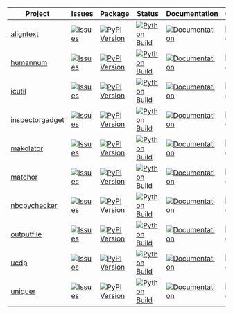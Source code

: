 <!--

# Run './test.sh' to update this file!

MAKO TEMPLATE BEGIN

<%def name="overview()">\
<%
names = [
    'aligntext',
    'icutil',
    'inspectorgadget',
    'makolator',
    'nbcpychecker',
    'ucdp',
    'humannum',
    'matchor',
    'outputfile',
    'uniquer',
]
%>\
|Project|Issues|Package|Status|Documentation|Coverage|Downloads|
|---|---|---|---|---|---|---|
% for name in sorted(names):
| [${name}](https://github.com/nbiotcloud/${name}) | [![Issues](https://img.shields.io/github/issues/nbiotcloud/${name})](https://github.com/nbiotcloud/${name}/issues) | [![PyPI Version](https://badge.fury.io/py/${name}.svg)](https://badge.fury.io/py/${name}) | [![Python Build](https://github.com/nbiotcloud/${name}/actions/workflows/main.yml/badge.svg)](https://github.com/nbiotcloud/${name}/actions/workflows/main.yml) | [![Documentation](https://readthedocs.org/projects/${name}/badge/?version=latest)](https://${name}.readthedocs.io/en/latest/?badge=latest) | [![Coverage Status](https://coveralls.io/repos/github/nbiotcloud/${name}/badge.svg?branch=main)](https://coveralls.io/github/nbiotcloud/${name}?branch=main) | [![Downloads](https://img.shields.io/pypi/dm/${name}.svg?label=pypi%20downloads)](https://pypi.org/project/${name}/)
% endfor
</%def>

MAKO TEMPLATE END -->


<!-- GENERATE INPLACE BEGIN overview()> -->
|Project|Issues|Package|Status|Documentation|Coverage|Downloads|
|---|---|---|---|---|---|---|
| [aligntext](https://github.com/nbiotcloud/aligntext) | [![Issues](https://img.shields.io/github/issues/nbiotcloud/aligntext)](https://github.com/nbiotcloud/aligntext/issues) | [![PyPI Version](https://badge.fury.io/py/aligntext.svg)](https://badge.fury.io/py/aligntext) | [![Python Build](https://github.com/nbiotcloud/aligntext/actions/workflows/main.yml/badge.svg)](https://github.com/nbiotcloud/aligntext/actions/workflows/main.yml) | [![Documentation](https://readthedocs.org/projects/aligntext/badge/?version=latest)](https://aligntext.readthedocs.io/en/latest/?badge=latest) | [![Coverage Status](https://coveralls.io/repos/github/nbiotcloud/aligntext/badge.svg?branch=main)](https://coveralls.io/github/nbiotcloud/aligntext?branch=main) | [![Downloads](https://img.shields.io/pypi/dm/aligntext.svg?label=pypi%20downloads)](https://pypi.org/project/aligntext/)
| [humannum](https://github.com/nbiotcloud/humannum) | [![Issues](https://img.shields.io/github/issues/nbiotcloud/humannum)](https://github.com/nbiotcloud/humannum/issues) | [![PyPI Version](https://badge.fury.io/py/humannum.svg)](https://badge.fury.io/py/humannum) | [![Python Build](https://github.com/nbiotcloud/humannum/actions/workflows/main.yml/badge.svg)](https://github.com/nbiotcloud/humannum/actions/workflows/main.yml) | [![Documentation](https://readthedocs.org/projects/humannum/badge/?version=latest)](https://humannum.readthedocs.io/en/latest/?badge=latest) | [![Coverage Status](https://coveralls.io/repos/github/nbiotcloud/humannum/badge.svg?branch=main)](https://coveralls.io/github/nbiotcloud/humannum?branch=main) | [![Downloads](https://img.shields.io/pypi/dm/humannum.svg?label=pypi%20downloads)](https://pypi.org/project/humannum/)
| [icutil](https://github.com/nbiotcloud/icutil) | [![Issues](https://img.shields.io/github/issues/nbiotcloud/icutil)](https://github.com/nbiotcloud/icutil/issues) | [![PyPI Version](https://badge.fury.io/py/icutil.svg)](https://badge.fury.io/py/icutil) | [![Python Build](https://github.com/nbiotcloud/icutil/actions/workflows/main.yml/badge.svg)](https://github.com/nbiotcloud/icutil/actions/workflows/main.yml) | [![Documentation](https://readthedocs.org/projects/icutil/badge/?version=latest)](https://icutil.readthedocs.io/en/latest/?badge=latest) | [![Coverage Status](https://coveralls.io/repos/github/nbiotcloud/icutil/badge.svg?branch=main)](https://coveralls.io/github/nbiotcloud/icutil?branch=main) | [![Downloads](https://img.shields.io/pypi/dm/icutil.svg?label=pypi%20downloads)](https://pypi.org/project/icutil/)
| [inspectorgadget](https://github.com/nbiotcloud/inspectorgadget) | [![Issues](https://img.shields.io/github/issues/nbiotcloud/inspectorgadget)](https://github.com/nbiotcloud/inspectorgadget/issues) | [![PyPI Version](https://badge.fury.io/py/inspectorgadget.svg)](https://badge.fury.io/py/inspectorgadget) | [![Python Build](https://github.com/nbiotcloud/inspectorgadget/actions/workflows/main.yml/badge.svg)](https://github.com/nbiotcloud/inspectorgadget/actions/workflows/main.yml) | [![Documentation](https://readthedocs.org/projects/inspectorgadget/badge/?version=latest)](https://inspectorgadget.readthedocs.io/en/latest/?badge=latest) | [![Coverage Status](https://coveralls.io/repos/github/nbiotcloud/inspectorgadget/badge.svg?branch=main)](https://coveralls.io/github/nbiotcloud/inspectorgadget?branch=main) | [![Downloads](https://img.shields.io/pypi/dm/inspectorgadget.svg?label=pypi%20downloads)](https://pypi.org/project/inspectorgadget/)
| [makolator](https://github.com/nbiotcloud/makolator) | [![Issues](https://img.shields.io/github/issues/nbiotcloud/makolator)](https://github.com/nbiotcloud/makolator/issues) | [![PyPI Version](https://badge.fury.io/py/makolator.svg)](https://badge.fury.io/py/makolator) | [![Python Build](https://github.com/nbiotcloud/makolator/actions/workflows/main.yml/badge.svg)](https://github.com/nbiotcloud/makolator/actions/workflows/main.yml) | [![Documentation](https://readthedocs.org/projects/makolator/badge/?version=latest)](https://makolator.readthedocs.io/en/latest/?badge=latest) | [![Coverage Status](https://coveralls.io/repos/github/nbiotcloud/makolator/badge.svg?branch=main)](https://coveralls.io/github/nbiotcloud/makolator?branch=main) | [![Downloads](https://img.shields.io/pypi/dm/makolator.svg?label=pypi%20downloads)](https://pypi.org/project/makolator/)
| [matchor](https://github.com/nbiotcloud/matchor) | [![Issues](https://img.shields.io/github/issues/nbiotcloud/matchor)](https://github.com/nbiotcloud/matchor/issues) | [![PyPI Version](https://badge.fury.io/py/matchor.svg)](https://badge.fury.io/py/matchor) | [![Python Build](https://github.com/nbiotcloud/matchor/actions/workflows/main.yml/badge.svg)](https://github.com/nbiotcloud/matchor/actions/workflows/main.yml) | [![Documentation](https://readthedocs.org/projects/matchor/badge/?version=latest)](https://matchor.readthedocs.io/en/latest/?badge=latest) | [![Coverage Status](https://coveralls.io/repos/github/nbiotcloud/matchor/badge.svg?branch=main)](https://coveralls.io/github/nbiotcloud/matchor?branch=main) | [![Downloads](https://img.shields.io/pypi/dm/matchor.svg?label=pypi%20downloads)](https://pypi.org/project/matchor/)
| [nbcpychecker](https://github.com/nbiotcloud/nbcpychecker) | [![Issues](https://img.shields.io/github/issues/nbiotcloud/nbcpychecker)](https://github.com/nbiotcloud/nbcpychecker/issues) | [![PyPI Version](https://badge.fury.io/py/nbcpychecker.svg)](https://badge.fury.io/py/nbcpychecker) | [![Python Build](https://github.com/nbiotcloud/nbcpychecker/actions/workflows/main.yml/badge.svg)](https://github.com/nbiotcloud/nbcpychecker/actions/workflows/main.yml) | [![Documentation](https://readthedocs.org/projects/nbcpychecker/badge/?version=latest)](https://nbcpychecker.readthedocs.io/en/latest/?badge=latest) | [![Coverage Status](https://coveralls.io/repos/github/nbiotcloud/nbcpychecker/badge.svg?branch=main)](https://coveralls.io/github/nbiotcloud/nbcpychecker?branch=main) | [![Downloads](https://img.shields.io/pypi/dm/nbcpychecker.svg?label=pypi%20downloads)](https://pypi.org/project/nbcpychecker/)
| [outputfile](https://github.com/nbiotcloud/outputfile) | [![Issues](https://img.shields.io/github/issues/nbiotcloud/outputfile)](https://github.com/nbiotcloud/outputfile/issues) | [![PyPI Version](https://badge.fury.io/py/outputfile.svg)](https://badge.fury.io/py/outputfile) | [![Python Build](https://github.com/nbiotcloud/outputfile/actions/workflows/main.yml/badge.svg)](https://github.com/nbiotcloud/outputfile/actions/workflows/main.yml) | [![Documentation](https://readthedocs.org/projects/outputfile/badge/?version=latest)](https://outputfile.readthedocs.io/en/latest/?badge=latest) | [![Coverage Status](https://coveralls.io/repos/github/nbiotcloud/outputfile/badge.svg?branch=main)](https://coveralls.io/github/nbiotcloud/outputfile?branch=main) | [![Downloads](https://img.shields.io/pypi/dm/outputfile.svg?label=pypi%20downloads)](https://pypi.org/project/outputfile/)
| [ucdp](https://github.com/nbiotcloud/ucdp) | [![Issues](https://img.shields.io/github/issues/nbiotcloud/ucdp)](https://github.com/nbiotcloud/ucdp/issues) | [![PyPI Version](https://badge.fury.io/py/ucdp.svg)](https://badge.fury.io/py/ucdp) | [![Python Build](https://github.com/nbiotcloud/ucdp/actions/workflows/main.yml/badge.svg)](https://github.com/nbiotcloud/ucdp/actions/workflows/main.yml) | [![Documentation](https://readthedocs.org/projects/ucdp/badge/?version=latest)](https://ucdp.readthedocs.io/en/latest/?badge=latest) | [![Coverage Status](https://coveralls.io/repos/github/nbiotcloud/ucdp/badge.svg?branch=main)](https://coveralls.io/github/nbiotcloud/ucdp?branch=main) | [![Downloads](https://img.shields.io/pypi/dm/ucdp.svg?label=pypi%20downloads)](https://pypi.org/project/ucdp/)
| [uniquer](https://github.com/nbiotcloud/uniquer) | [![Issues](https://img.shields.io/github/issues/nbiotcloud/uniquer)](https://github.com/nbiotcloud/uniquer/issues) | [![PyPI Version](https://badge.fury.io/py/uniquer.svg)](https://badge.fury.io/py/uniquer) | [![Python Build](https://github.com/nbiotcloud/uniquer/actions/workflows/main.yml/badge.svg)](https://github.com/nbiotcloud/uniquer/actions/workflows/main.yml) | [![Documentation](https://readthedocs.org/projects/uniquer/badge/?version=latest)](https://uniquer.readthedocs.io/en/latest/?badge=latest) | [![Coverage Status](https://coveralls.io/repos/github/nbiotcloud/uniquer/badge.svg?branch=main)](https://coveralls.io/github/nbiotcloud/uniquer?branch=main) | [![Downloads](https://img.shields.io/pypi/dm/uniquer.svg?label=pypi%20downloads)](https://pypi.org/project/uniquer/)
<!-- GENERATE INPLACE END overview()> -->
